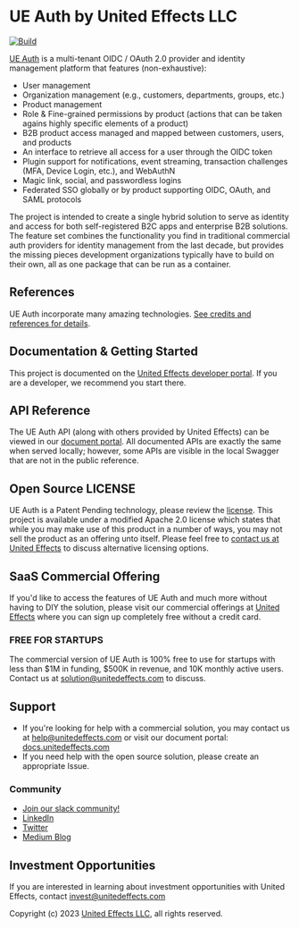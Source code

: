 # UE Auth by United Effects LLC

[![Build](https://github.com/UnitedEffects/ueauth/actions/workflows/build.yml/badge.svg)](https://github.com/UnitedEffects/ueauth/actions/workflows/build.yml)

[UE Auth](https://ueauth.com) is a multi-tenant OIDC / OAuth 2.0 provider and identity management platform that features (non-exhaustive):

- User management
- Organization management (e.g., customers, departments, groups, etc.)
- Product management
- Role & Fine-grained permissions by product (actions that can be taken agains highly specific elements of a product)
- B2B product access managed and mapped between customers, users, and products
- An interface to retrieve all access for a user through the OIDC token
- Plugin support for notifications, event streaming, transaction challenges (MFA, Device Login, etc.), and WebAuthN
- Magic link, social, and passwordless logins
- Federated SSO globally or by product supporting OIDC, OAuth, and SAML protocols

The project is intended to create a single hybrid solution to serve as identity and access for both self-registered B2C apps and enterprise B2B solutions. The feature set combines the functionality you find in traditional commercial auth providers for identity management from the last decade, but provides the missing pieces development organizations typically have to build on their own, all as one package that can be run as a container.

## References

UE Auth incorporate many amazing technologies. [See credits and references for details](https://docs.unitedeffects.com/docs/references).

## Documentation & Getting Started

This project is documented on the [United Effects developer portal](https://docs.unitedeffects.com/docs/open-source). If you are a developer, we recommend you start there.

## API Reference

The UE Auth API (along with others provided by United Effects) can be viewed in our [document portal](https://docs.unitedeffects.com/reference/getting-started-with-your-api). All documented APIs are exactly the same when served locally; however, some APIs are visible in the local Swagger that are not in the public reference.

## Open Source LICENSE

UE Auth is a Patent Pending technology, please review the [license](LICENSE.md). This project is available under a modified Apache 2.0 license which states that while you may make use of this product in a number of ways, you may not sell the product as an offering unto itself. Please feel free to [contact us at United Effects](mailto:solution@unitedeffects.com) to discuss alternative licensing options.

## SaaS Commercial Offering

If you'd like to access the features of UE Auth and much more without having to DIY the solution, please visit our commercial offerings at [United Effects](https://ueauth.com) where you can sign up completely free without a credit card.

### FREE FOR STARTUPS

The commercial version of UE Auth is 100% free to use for startups with less than $1M in funding, $500K in revenue, and 10K monthly active users.
Contact us at [solution@unitedeffects.com](mailto:solution@unitedeffects.com) to discuss.

## Support

* If you're looking for help with a commercial solution, you may contact us at [help@unitedeffects.com](mailto:help@unitedeffects.com) or visit our document portal: [docs.unitedeffects.com](https://docs.unitedeffects.com)
* If you need help with the open source solution, please create an appropriate Issue.

### Community

* [Join our slack community!](https://docs.unitedeffects.com/docs/community-and-support)
* [LinkedIn](https://www.linkedin.com/company/unitedeffects)
* [Twitter](https://twitter.com/ueffectsLLC)
* [Medium Blog](https://blog.unitedeffects.com)

## Investment Opportunities

If you are interested in learning about investment opportunities with United Effects, contact [invest@unitedeffects.com](mailto:invest@unitedeffects.com)

Copyright (c) 2023 [United Effects LLC](https://unitedeffects.com), all rights reserved.
